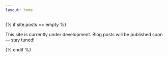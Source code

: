 ```yaml
---
layout: home
---
```

<link rel="stylesheet" href="/assets/css/custom-styles.css">

{% if site.posts == empty %}
<p class="center-text">This site is currently under development. Blog posts will be published soon — stay tuned!
</p>
{% endif %}